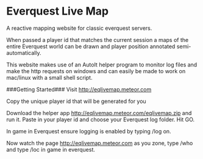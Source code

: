 Everquest Live Map
=========

A reactive mapping website for classic everquest servers.

When passed a player id that matches the current session a maps of the entire Everquest world can be drawn and player position annotated semi-automatically.

This website makes use of an AutoIt helper program to monitor log files and make the http requests on windows and can easily be made to work on mac/linux with a small shell script.

###Getting Started###
Visit http://eqlivemap.meteor.com

Copy the unique player id that will be generated for you

Download the helper app http://eqlivemap.meteor.com/eqlivemap.zip and run it.  Paste in your player id and choose your Everquest log folder.  Hit GO.

In game in Everquest ensure logging is enabled by typing /log on.  

Now watch the page http://eqlivemap.meteor.com as you zone, type /who and type /loc in game in everquest.
